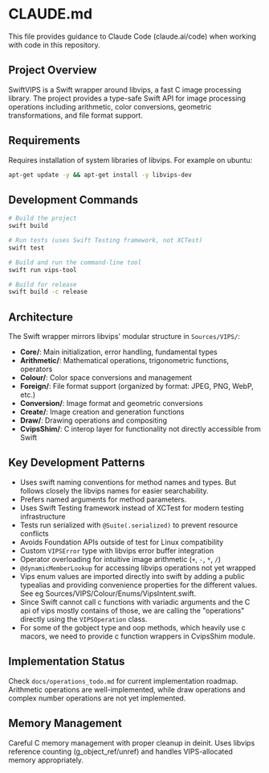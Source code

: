 # CLAUDE.md

This file provides guidance to Claude Code (claude.ai/code) when working with code in this repository.

## Project Overview

SwiftVIPS is a Swift wrapper around libvips, a fast C image processing library. The project provides a type-safe Swift API for image processing operations including arithmetic, color conversions, geometric transformations, and file format support.

## Requirements

Requires installation of system libraries of libvips. For example on ubuntu:

```bash
apt-get update -y && apt-get install -y libvips-dev
```

## Development Commands

```bash
# Build the project
swift build

# Run tests (uses Swift Testing framework, not XCTest)
swift test

# Build and run the command-line tool
swift run vips-tool

# Build for release
swift build -c release
```

## Architecture

The Swift wrapper mirrors libvips' modular structure in `Sources/VIPS/`:

- **Core/**: Main initialization, error handling, fundamental types
- **Arithmetic/**: Mathematical operations, trigonometric functions, operators
- **Colour/**: Color space conversions and management
- **Foreign/**: File format support (organized by format: JPEG, PNG, WebP, etc.)
- **Conversion/**: Image format and geometric conversions
- **Create/**: Image creation and generation functions
- **Draw/**: Drawing operations and compositing
- **CvipsShim/**: C interop layer for functionality not directly accessible from Swift

## Key Development Patterns

- Uses swift naming conventions for method names and types. But follows closely the libvips names for easier searchability.
- Prefers named arguments for method parameters.
- Uses Swift Testing framework instead of XCTest for modern testing infrastructure
- Tests run serialized with `@Suite(.serialized)` to prevent resource conflicts
- Avoids Foundation APIs outside of test for Linux compatibility
- Custom `VIPSError` type with libvips error buffer integration
- Operator overloading for intuitive image arithmetic (`+`, `-`, `*`, `/`)
- `@dynamicMemberLookup` for accessing libvips operations not yet wrapped
- Vips enum values are imported directly into swift by adding a public typealias and providing convenience properties for the different values. See eg Sources/VIPS/Colour/Enums/VipsIntent.swift.
- Since Swift cannot call c functions with variadic arguments and the C api of vips mostly contains of those, we are calling the "operations" directly using the `VIPSOperation` class.
- For some of the gobject type and oop methods, which heavily use c macors, we need to provide c function wrappers in CvipsShim module.

## Implementation Status

Check `docs/operations_todo.md` for current implementation roadmap. Arithmetic operations are well-implemented, while draw operations and complex number operations are not yet implemented.

## Memory Management

Careful C memory management with proper cleanup in deinit. Uses libvips reference counting (g_object_ref/unref) and handles VIPS-allocated memory appropriately.